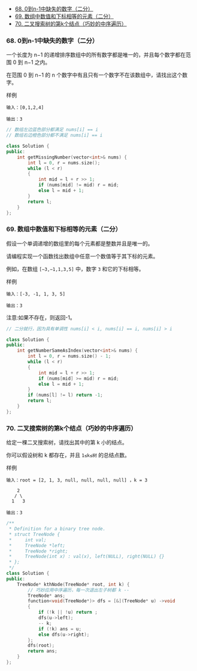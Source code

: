 
<!-- @import "[TOC]" {cmd="toc" depthFrom=1 depthTo=6 orderedList=false} -->

<!-- code_chunk_output -->

- [68. 0到n-1中缺失的数字（二分）](#68-0到n-1中缺失的数字二分)
- [69. 数组中数值和下标相等的元素（二分）](#69-数组中数值和下标相等的元素二分)
- [70. 二叉搜索树的第k个结点（巧妙的中序遍历）](#70-二叉搜索树的第k个结点巧妙的中序遍历)

<!-- /code_chunk_output -->

### 68. 0到n-1中缺失的数字（二分）

一个长度为 n−1 的递增排序数组中的所有数字都是唯一的，并且每个数字都在范围 0 到 n−1 之内。

在范围 0 到 n−1 的 n 个数字中有且只有一个数字不在该数组中，请找出这个数字。

样例
```
输入：[0,1,2,4]

输出：3
```

```cpp
// 数组左边蓝色部分都满足 nums[i] == i
// 数组右边橙色部分都不满足 nums[i] == i

class Solution {
public:
    int getMissingNumber(vector<int>& nums) {
        int l = 0, r = nums.size();
        while (l < r)
        {
            int mid = l + r >> 1;
            if (nums[mid] != mid) r = mid;
            else l = mid + 1;
        }
        return l;
    }
};
```

### 69. 数组中数值和下标相等的元素（二分）

假设一个单调递增的数组里的每个元素都是整数并且是唯一的。

请编程实现一个函数找出数组中任意一个数值等于其下标的元素。

例如，在数组 `[−3,−1,1,3,5]` 中，数字 `3` 和它的下标相等。

样例
```
输入：[-3, -1, 1, 3, 5]

输出：3
```

注意:如果不存在，则返回-1。

```cpp
// 二分就行，因为具有单调性 nums[i] < i, nums[i] == i, nums[i] > i

class Solution {
public:
    int getNumberSameAsIndex(vector<int>& nums) {
        int l = 0, r = nums.size() - 1;
        while (l < r)
        {
            int mid = l + r >> 1;
            if (nums[mid] >= mid) r = mid;
            else l = mid + 1;
        }
        if (nums[l] != l) return -1;
        return l;
    }
};
```

### 70. 二叉搜索树的第k个结点（巧妙的中序遍历）

给定一棵二叉搜索树，请找出其中的第 k 小的结点。

你可以假设树和 k 都存在，并且 `1≤k≤树` 的总结点数。

样例
```
输入：root = [2, 1, 3, null, null, null, null] ，k = 3

    2
   / \
  1   3

输出：3
```

```cpp
/**
 * Definition for a binary tree node.
 * struct TreeNode {
 *     int val;
 *     TreeNode *left;
 *     TreeNode *right;
 *     TreeNode(int x) : val(x), left(NULL), right(NULL) {}
 * };
 */
class Solution {
public:
    TreeNode* kthNode(TreeNode* root, int k) {
        // 巧妙应用中序遍历，每一次退出左子树都 k --
        TreeNode* ans;
        function<void(TreeNode*)> dfs = [&](TreeNode* u) ->void
        {
            if (!k || !u) return ;
            dfs(u->left);
            -- k;
            if (!k) ans = u;
            else dfs(u->right);
        };
        dfs(root);
        return ans;
    }
};
```

